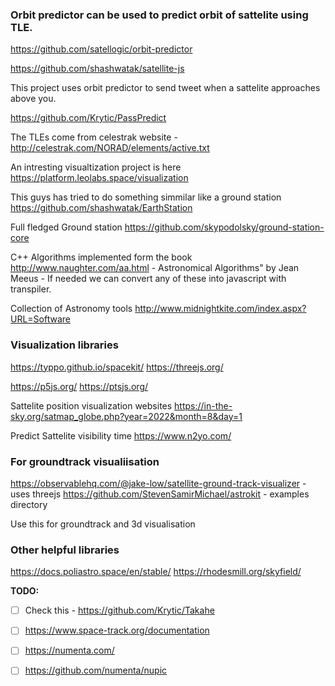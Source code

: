 ### Orbit predictor can be used to predict orbit of sattelite using TLE.
https://github.com/satellogic/orbit-predictor 

https://github.com/shashwatak/satellite-js


This project uses orbit predictor to send tweet when a sattelite approaches above you. 

https://github.com/Krytic/PassPredict

The TLEs come from celestrak website - http://celestrak.com/NORAD/elements/active.txt

An intresting visualtization project is here
https://platform.leolabs.space/visualization


This guys has tried to do something simmilar like a ground station
https://github.com/shashwatak/EarthStation

Full fledged Ground station
https://github.com/skypodolsky/ground-station-core

C++ Algorithms implemented form the book 
http://www.naughter.com/aa.html - Astronomical Algorithms" by Jean Meeus - If needed we can convert any of these into javascript with transpiler. 

Collection of Astronomy tools
http://www.midnightkite.com/index.aspx?URL=Software


### Visualization libraries
https://typpo.github.io/spacekit/
https://threejs.org/

https://p5js.org/
https://ptsjs.org/

Sattelite position visualization websites
https://in-the-sky.org/satmap_globe.php?year=2022&month=8&day=1

Predict Sattelite visibility time
https://www.n2yo.com/

### For groundtrack visualiisation
https://observablehq.com/@jake-low/satellite-ground-track-visualizer - uses threejs
https://github.com/StevenSamirMichael/astrokit - examples directory  

Use this for groundtrack and 3d visualisation

### Other helpful libraries
https://docs.poliastro.space/en/stable/
https://rhodesmill.org/skyfield/


**TODO:**
- [ ] Check this - https://github.com/Krytic/Takahe
- [ ] https://www.space-track.org/documentation
- [ ] https://numenta.com/
- [ ] https://github.com/numenta/nupic





